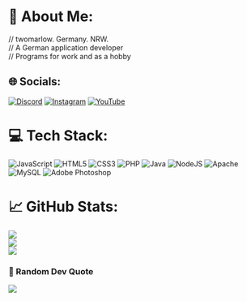 # 🛒 About Me:
// twomarlow. Germany. NRW.<br>// A German application developer<br>// Programs for work and as a hobby<br>


## 🌐 Socials:
[![Discord](https://img.shields.io/badge/Discord-%237289DA.svg?logo=discord&logoColor=white)](https://discord.gg/https://discord.gg/P866hppBHV) [![Instagram](https://img.shields.io/badge/Instagram-%23E4405F.svg?logo=Instagram&logoColor=white)](https://instagram.com/twomarlow) [![YouTube](https://img.shields.io/badge/YouTube-%23FF0000.svg?logo=YouTube&logoColor=white)](https://youtube.com/@https://www.youtube.com/channel/UCRJgXi4vqzsovGM9LRCH8VA) 

# 💻 Tech Stack:
![JavaScript](https://img.shields.io/badge/javascript-%23323330.svg?style=for-the-badge&logo=javascript&logoColor=%23F7DF1E) ![HTML5](https://img.shields.io/badge/html5-%23E34F26.svg?style=for-the-badge&logo=html5&logoColor=white) ![CSS3](https://img.shields.io/badge/css3-%231572B6.svg?style=for-the-badge&logo=css3&logoColor=white) ![PHP](https://img.shields.io/badge/php-%23777BB4.svg?style=for-the-badge&logo=php&logoColor=white) ![Java](https://img.shields.io/badge/java-%23ED8B00.svg?style=for-the-badge&logo=java&logoColor=white) ![NodeJS](https://img.shields.io/badge/node.js-6DA55F?style=for-the-badge&logo=node.js&logoColor=white) ![Apache](https://img.shields.io/badge/apache-%23D42029.svg?style=for-the-badge&logo=apache&logoColor=white) ![MySQL](https://img.shields.io/badge/mysql-%2300f.svg?style=for-the-badge&logo=mysql&logoColor=white) ![Adobe Photoshop](https://img.shields.io/badge/adobephotoshop-%2331A8FF.svg?style=for-the-badge&logo=adobephotoshop&logoColor=white)
# 📈 GitHub Stats:
![](https://github-readme-stats.vercel.app/api?username=twomarlow&theme=dark&hide_border=true&include_all_commits=false&count_private=false)<br/>
![](https://github-readme-streak-stats.herokuapp.com/?user=twomarlow&theme=dark&hide_border=true)<br/>
![](https://github-readme-stats.vercel.app/api/top-langs/?username=twomarlow&theme=dark&hide_border=true&include_all_commits=false&count_private=false&layout=compact)

### 📸 Random Dev Quote
![](https://quotes-github-readme.vercel.app/api?type=horizontal&theme=dark)

<!-- Proudly created with GPRM ( https://gprm.itsvg.in ) -->
